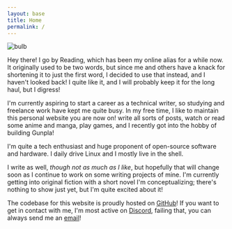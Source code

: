 ```yaml
---
layout: base
title: Home
permalink: /
---
```

<link rel="stylesheet" href="/assets/css/home.css">
<div class='wrapper'>
  <img class='shape' src="https://i.ibb.co/y4v2C3P/Alear-B.png"
    alt="bulb">
    <p>Hey there! I go by Reading, which has been my online alias for a while now. It originally used to be two words, but since me and others have a knack for shortening it to just the first word, I decided to use that instead, and I haven't looked back! I quite like it, and I will probably keep it for the long haul, but I digress!</p> 
    <p>I'm currently aspiring to start a career as a technical writer, so studying and freelance work have kept me quite busy. In my free time, I like to maintain this personal website you are now on! write all sorts of posts, watch or read some anime and manga, play games, and I recently got into the hobby of building Gunpla!</p>
    <p>I'm quite a tech enthusiast and huge proponent of open-source software and hardware. I daily drive Linux and I mostly live in the shell.</p>
    <p>I write as well, <em>though not as much as I like</em>, but hopefully that will change soon as I continue to work on some writing projects of mine. I'm currently getting into original fiction with a short novel I'm conceptualizing; there's nothing to show just yet, but I'm quite excited about it! </p>
</div>

The codebase for this website is proudly hosted on [GitHub](https://github.com/readandprogress)! If you want to get in contact with me, I'm most active on [Discord](https://discord.com/users/id/394951184236019723), failing that, you can always send me an [email](mailto:reading.waking054@aleeas.com)!
